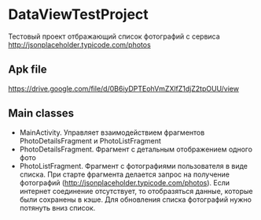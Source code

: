 # DataViewTestProject
Тестовый проект отбражающий список фотографий с сервиса http://jsonplaceholder.typicode.com/photos
## Apk file
https://drive.google.com/file/d/0B6iyDPTEohVmZXlfZ1djZ2tpOUU/view
## Main classes
* MainActivity. Управляет взаимодействием фрагментов PhotoDetailsFragment и PhotoListFragment
* PhotoDetailsFragment.
Фрагмент с детальным отображением одного фото
* PhotoListFragment.
Фрагмент c фотографиями пользователя в виде списка. При старте фрагмента делается запрос на получение фотографий (http://jsonplaceholder.typicode.com/photos). Если интернет соединение отсутствует, то отобразяться данные, которые были сохранены в кэше.  Для обновления списка фотографий нужно потянуть вниз список. 
